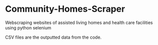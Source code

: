 # Community-Homes-Scraper

Webscraping websites of assisted living homes and health care facilities using python selenium

CSV files are the outputted data from the code.
